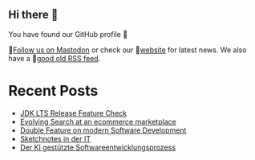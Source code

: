 ## Hi there 👋

You have found our GitHub profile 🌈

🦣[Follow us on Mastodon](https://ijug.social/@jugpaderborn) or check our 🔖[website](https://jug-pb.gitlab.io/) for latest news.
We also have a 📰[good old RSS feed](https://jug-pb.gitlab.io/feed.xml).

# Recent Posts

<!-- BLOG-POST-LIST:START -->
- [JDK LTS Release Feature Check](https://jug-pb.gitlab.io/blog/2025/jdk-lts.html)
- [Evolving Search at an ecommerce marketplace](https://jug-pb.gitlab.io/blog/2025/evolving-search.html)
- [Double Feature on modern Software Development](https://jug-pb.gitlab.io/blog/2025/modern-software-and-elixir.html)
- [Sketchnotes in der IT](https://jug-pb.gitlab.io/blog/2025/sketchnotes.html)
- [Der KI gestützte Softwareentwicklungsprozess](https://jug-pb.gitlab.io/blog/2025/ki-in-der-softwareentwicklung.html)
<!-- BLOG-POST-LIST:END -->